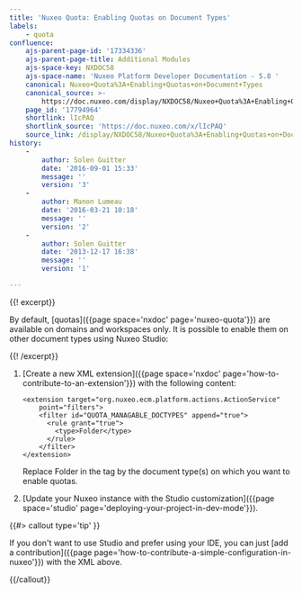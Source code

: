 ```yaml
---
title: 'Nuxeo Quota: Enabling Quotas on Document Types'
labels:
    - quota
confluence:
    ajs-parent-page-id: '17334336'
    ajs-parent-page-title: Additional Modules
    ajs-space-key: NXDOC58
    ajs-space-name: 'Nuxeo Platform Developer Documentation - 5.8 '
    canonical: Nuxeo+Quota%3A+Enabling+Quotas+on+Document+Types
    canonical_source: >-
        https://doc.nuxeo.com/display/NXDOC58/Nuxeo+Quota%3A+Enabling+Quotas+on+Document+Types
    page_id: '17794964'
    shortlink: lIcPAQ
    shortlink_source: 'https://doc.nuxeo.com/x/lIcPAQ'
    source_link: /display/NXDOC58/Nuxeo+Quota%3A+Enabling+Quotas+on+Document+Types
history:
    - 
        author: Solen Guitter
        date: '2016-09-01 15:33'
        message: ''
        version: '3'
    - 
        author: Manon Lumeau
        date: '2016-03-21 10:18'
        message: ''
        version: '2'
    - 
        author: Solen Guitter
        date: '2013-12-17 16:38'
        message: ''
        version: '1'

---
```

{{! excerpt}}

By default, [quotas]({{page space='nxdoc' page='nuxeo-quota'}}) are available on domains and workspaces only. It is possible to enable them on other document types using Nuxeo Studio:

{{! /excerpt}}

1.  [Create a new XML extension]({{page space='nxdoc' page='how-to-contribute-to-an-extension'}}) with the following content:

    ```html/xml
    <extension target="org.nuxeo.ecm.platform.actions.ActionService"
        point="filters">
        <filter id="QUOTA_MANAGABLE_DOCTYPES" append="true">
          <rule grant="true">
            <type>Folder</type>
          </rule>
        </filter>
    </extension>
    ```

    Replace Folder in the <type> tag by the document type(s) on which you want to enable quotas.

2.  [Update your Nuxeo instance with the Studio customization]({{page space='studio' page='deploying-your-project-in-dev-mode'}}).

{{#> callout type='tip' }}

If you don't want to use Studio and prefer using your IDE, you can just [add a contribution]({{page page='how-to-contribute-a-simple-configuration-in-nuxeo'}}) with the XML above.

{{/callout}}